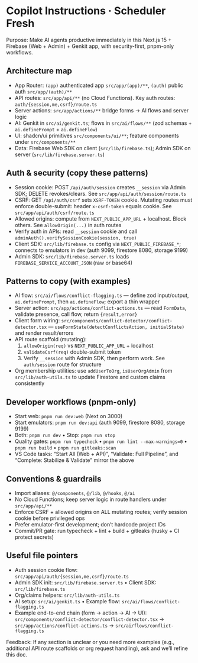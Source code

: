 # Copilot Instructions · Scheduler Fresh

Purpose: Make AI agents productive immediately in this Next.js 15 + Firebase (Web + Admin) + Genkit app, with security-first, pnpm-only workflows.

## Architecture map

- App Router: `(app)` authenticated app `src/app/(app)/**`, `(auth)` public auth `src/app/(auth)/**`
- API routes: `src/app/api/**` (no Cloud Functions). Key auth routes: `auth/{session,me,csrf}/route.ts`
- Server actions: `src/app/actions/**` bridge forms → AI flows and server logic
- AI: Genkit in `src/ai/genkit.ts`; flows in `src/ai/flows/**` (zod schemas + `ai.definePrompt` + `ai.defineFlow`)
- UI: shadcn/ui primitives `src/components/ui/**`; feature components under `src/components/**`
- Data: Firebase Web SDK on client (`src/lib/firebase.ts`); Admin SDK on server (`src/lib/firebase.server.ts`)

## Auth & security (copy these patterns)

- Session cookie: POST `/api/auth/session` creates `__session` via Admin SDK; DELETE revokes/clears. See `src/app/api/auth/session/route.ts`
- CSRF: GET `/api/auth/csrf` sets `XSRF-TOKEN` cookie. Mutating routes must enforce double-submit: header `x-csrf-token` equals cookie. See `src/app/api/auth/csrf/route.ts`
- Allowed origins: compute from `NEXT_PUBLIC_APP_URL` + localhost. Block others. See `allowOrigin(...)` in auth routes
- Verify auth in APIs: read `__session` cookie and call `adminAuth().verifySessionCookie(session, true)`
- Client SDK: `src/lib/firebase.ts` config via `NEXT_PUBLIC_FIREBASE_*`; connects to emulators in dev (auth 9099, firestore 8080, storage 9199)
- Admin SDK: `src/lib/firebase.server.ts` loads `FIREBASE_SERVICE_ACCOUNT_JSON` (raw or base64)

## Patterns to copy (with examples)

- AI flow: `src/ai/flows/conflict-flagging.ts` — define zod input/output, `ai.definePrompt`, then `ai.defineFlow`; export a thin wrapper
- Server action: `src/app/actions/conflict-actions.ts` — read `FormData`, validate presence, call flow, return `{result,error}`
- Client form wiring: `src/components/conflict-detector/conflict-detector.tsx` — `useFormState(detectConflictsAction, initialState)` and render result/errors
- API route scaffold (mutating):
  1.  `allowOrigin(req)` vs `NEXT_PUBLIC_APP_URL` + localhost
  2.  `validateCsrf(req)` double-submit token
  3.  Verify `__session` with Admin SDK, then perform work. See `auth/session` route for structure
- Org membership utilities: use `addUserToOrg`, `isUserOrgAdmin` from `src/lib/auth-utils.ts` to update Firestore and custom claims consistently

## Developer workflows (pnpm-only)

- Start web: `pnpm run dev:web` (Next on 3000)
- Start emulators: `pnpm run dev:api` (auth 9099, firestore 8080, storage 9199)
- Both: `pnpm run dev` • Stop: `pnpm run stop`
- Quality gates: `pnpm run typecheck` • `pnpm run lint --max-warnings=0` • `pnpm run build` • `pnpm run gitleaks:scan`
- VS Code tasks: “Start All (Web + API)”, “Validate: Full Pipeline”, and “Complete: Stabilize & Validate” mirror the above

## Conventions & guardrails

- Import aliases: `@/components`, `@/lib`, `@/hooks`, `@/ai`
- No Cloud Functions; keep server logic in route handlers under `src/app/api/**`
- Enforce CSRF + allowed origins on ALL mutating routes; verify session cookie before privileged ops
- Prefer emulator-first development; don’t hardcode project IDs
- Commit/PR gate: run typecheck + lint + build + gitleaks (husky + CI protect secrets)

## Useful file pointers

- Auth session cookie flow: `src/app/api/auth/{session,me,csrf}/route.ts`
- Admin SDK init: `src/lib/firebase.server.ts` • Client SDK: `src/lib/firebase.ts`
- Org/claims helpers: `src/lib/auth-utils.ts`
- AI setup: `src/ai/genkit.ts` • Example flow: `src/ai/flows/conflict-flagging.ts`
- Example end-to-end chain (form → action → AI → UI):
  `src/components/conflict-detector/conflict-detector.tsx` →
  `src/app/actions/conflict-actions.ts` →
  `src/ai/flows/conflict-flagging.ts`

Feedback: If any section is unclear or you need more examples (e.g., additional API route scaffolds or org request handling), ask and we’ll refine this doc.
